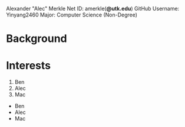 Alexander "Alec" Merkle
Net ID: amerkle(**@utk.edu**)
GitHub Username: Yinyang2460
Major: Computer Science (Non-Degree)

# Background

# Interests

1. Ben
2. Alec
4. Mac

* Ben
* Alec
* Mac
